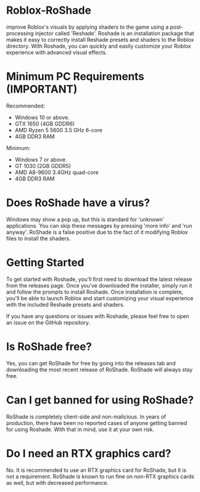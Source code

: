 # Roblox-RoShade
improve Roblox's visuals by applying shaders to the game using a post-processing injector called 'Reshade'. Roshade is an installation package that makes it easy to correctly install Reshade presets and shaders to the Roblox directory. With Roshade, you can quickly and easily customize your Roblox experience with advanced visual effects.


# Minimum PC Requirements (IMPORTANT)
Recommended:

- Windows 10 or above.
- GTX 1650 (4GB GDDR6)
- AMD Ryzen 5 5600 3.5 GHz 6-core
- 4GB DDR3 RAM
  
Minimum:

- Windows 7 or above.
- GT 1030 (2GB GDDR5)
- AMD A8-9600 3.4GHz quad-core
- 4GB DDR3 RAM

  
# Does RoShade have a virus?
Windows may show a pop up, but this is standard for 'unknown' applications. You can skip these messages by pressing 'more info' and 'run anyway'. RoShade is a false positive due to the fact of it modifying Roblox files to install the shaders.


# Getting Started
To get started with Roshade, you'll first need to download the latest release from the releases page. Once you've downloaded the installer, simply run it and follow the prompts to install Roshade. Once installation is complete, you'll be able to launch Roblox and start customizing your visual experience with the included Reshade presets and shaders.

If you have any questions or issues with Roshade, please feel free to open an issue on the GitHub repository.

# Is RoShade free?
Yes, you can get RoShade for free by going into the releases tab and downloading the most recent release of RoShade. RoShade will always stay free.


# Can I get banned for using RoShade?
RoShade is completely client-side and non-malicious. In years of production, there have been no reported cases of anyone getting banned for using Roshade. With that in mind, use it at your own risk.


# Do I need an RTX graphics card?
No. It is recommended to use an RTX graphics card for RoShade, but it is not a requirement. RoShade is known to run fine on non-RTX graphics cards as well, but with decreased performance.

